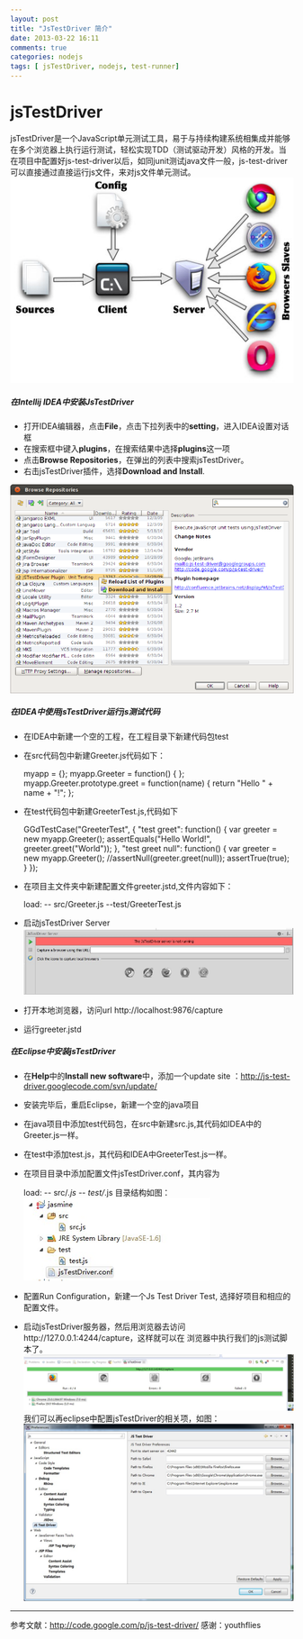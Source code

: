 ```yaml
---
layout: post
title: "JsTestDriver 简介"
date: 2013-03-22 16:11
comments: true
categories: nodejs
tags: [ jsTestDriver, nodejs, test-runner]
---
```

# jsTestDriver
jsTestDriver是一个JavaScript单元测试工具，易于与持续构建系统相集成并能够在多个浏览器上执行运行测试，轻松实现TDD（测试驱动开发）风格的开发。当在项目中配置好js-test-driver以后，如同junit测试java文件一般，js-test-driver可以直接通过直接运行js文件，来对js文件单元测试。
![alt jsTestDriver框架](/images/blog/jsTestDriver-framework.jpg)
<!--more-->
##### 在Intellij IDEA中安装JsTestDriver
* 打开IDEA编辑器，点击**File**，点击下拉列表中的**setting**，进入IDEA设置对话框
* 在搜索框中键入**plugins**，在搜索结果中选择**plugins**这一项
* 点击**Browse Repositories**，在弹出的列表中搜索jsTestDriver。
* 右击jsTestDriver插件，选择**Download and Install**.

![alt jsTestDriver插件安装](/images/blog/idea-install-jstestdriver-plugin-dialog.png)
##### 在IDEA中使用jsTestDriver运行js测试代码
* 在IDEA中新建一个空的工程，在工程目录下新建代码包test
* 在src代码包中新建Greeter.js代码如下：

    myapp = {};
    myapp.Greeter = function() { };
    myapp.Greeter.prototype.greet = function(name) {
    return "Hello " + name + "!";
    };
* 在test代码包中新建GreeterTest.js,代码如下

    GGdTestCase("GreeterTest", {
    "test greet": function() {
        var greeter = new myapp.Greeter();
        assertEquals("Hello World!", greeter.greet("World"));
    },
    "test greet null": function() {
        var greeter = new myapp.Greeter();
        //assertNull(greeter.greet(null));
        assertTrue(true);
    }
    });
* 在项目主文件夹中新建配置文件greeter.jstd,文件内容如下：

    load:
  -- src/Greeter.js
  --test/GreeterTest.js
* 启动jsTestDriver Server
  ![alt jsTestDriver server](/images/blog/jsTestDriver-server.jpg)
* 打开本地浏览器，访问url http://localhost:9876/capture
* 运行greeter.jstd

##### 在Eclipse中安装jsTestDriver
* 在**Help**中的**Install new software**中，添加一个update site ：http://js-test-driver.googlecode.com/svn/update/
* 安装完毕后，重启Eclipse，新建一个空的java项目
* 在java项目中添加test代码包，在src中新建src.js,其代码如IDEA中的Greeter.js一样。
* 在test中添加test.js，其代码和IDEA中GreeterTest.js一样。
* 在项目目录中添加配置文件jsTestDriver.conf，其内容为

    load:
    -- src/*.js
    -- test/*.js
目录结构如图：
![alt 目录结构](/images/blog/eclipse-jstestDriver.jpg)
* 配置Run Configuration，新建一个Js Test Driver Test, 选择好项目和相应的配置文件。
* 启动jsTestDriver服务器，然后用浏览器去访问http://127.0.0.1:4244/capture，这样就可以在
浏览器中执行我们的js测试脚本了。
![alt eclipse执行结果](/images/blog//eclipse-test.jpg)
我们可以再eclipse中配置jsTestDriver的相关项，如图：
![alt eclipse配置jsTestDriver](/images/blog//eclipse-js-setting.jpg)

---
参考文献：<http://code.google.com/p/js-test-driver/>
感谢：youthflies
